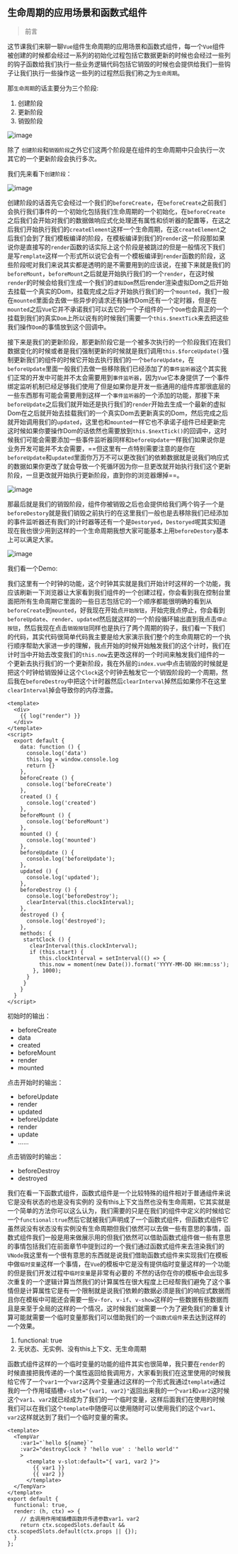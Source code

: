 ## 生命周期的应用场景和函数式组件

> 前言 

这节课我们来聊一聊`Vue`组件生命周期的应用场景和函数式组件，每一个`Vue`组件被创建的时候都会经过一系列的初始化过程包括它数据更新的时候也会经过一些列的钩子函数给我们执行一些业务逻辑代码包括它销毁的时候也会提供给我们一些钩子让我们执行一些操作这一些列的过程然后我们称之为`生命周期`。

那`生命周期`的话主要分为三个阶段:
1. 创建阶段
2. 更新阶段
3. 销毁阶段

![image](./1.jpg)

除了 `创建阶段`和`销毁阶段`之外它们这两个阶段是在组件的生命周期中只会执行一次其它的一个更新阶段会执行多次。


我们先来看下`创建阶段`：

![image](./2.jpg)

创建阶段的话首先它会经过一个我们的`beforeCreate`，在`beforeCreate`之前我们会执行我们事件的一个初始化包括我们生命周期的一个初始化，在`beforeCreate`之后我们会开始对我们的数据做响应式化处理还有属性和侦听器的配置等，在这之后我们开始执行我们的`createElement`这样一个生命周期，在这`createElement`之后我们会到了我们模板编译的阶段，在模板编译到我们的`render`这一阶段那如果说你是直接写的`render`函数的话实际上这个阶段是被跳过的但是一般情况下我们是写`remplate`这样一个形式所以说它会有一个模板编译到`render`函数的阶段，这些阶段呢对我们来说其实都是透明的是不需要用到的应该说，在接下来就是我们的`beforeMount`，`beforeMount`之后就是开始执行我们的一个`render`，在这时候`render`的时候会给我们生成一个我们的`虚拟Dom`然后render渲染虚拟Dom之后开始去挂载一个真实的Dom，挂载完成之后才开始执行我们的一个`mounted`，我们一般在`mounted`里面会去做一些异步的请求还有操作Dom还有一个定时器，但是在`mounted`之后`Vue`它并不承诺我们可以去它的一个子组件的一个`Dom`也会真正的一个挂载到我们的真实`Dom`上所以说有的时候我们需要一个`this.$nextTick`来去把这些我们操作`Dom`的事情放到这个回调中。


接下来是我们的更新阶段，那更新阶段它是一个被多次执行的一个阶段我们在我们数据变化的时候或者是我们强制更新的时候就是我们调用`this.$forceUpdate()`强制更新我们的组件的时候它开始去执行我们的一个`beforeUpdate`，在`beforeUpdate`里面一般我们去做一些移除我们已经添加了的`事件监听器`这个其实我们正常的开发中可能并不太会需要用到`事件监听器`，因为`Vue`它本身提供了一个事件绑定监听机制已经足够我们使用了但是如果你是开发一些通用的组件库那很底层的一些东西那有可能会需要用到这样一个`事件监听器`的一个添加的功能，那接下来`beforeUpdate`之后我们就开始还是执行我们的`render`开始去生成一个最新的虚拟Dom在之后就开始去挂载我们的一个真实Dom去更新真实的Dom，然后完成之后就开始调用我们的`updated`，这里也和`mounted`一样它也不承诺子组件已经更新完这时候如果你要操作Dom的话依然也需要放到`this.$nextTick()`的回调中，这时候我们可能会需要添加一些事件监听器同样和`beforeUpdate`一样我们如果说你是业务开发可能并不太会需要，==但这里有一点特别需要注意的是你在`beforeUpdate`和`updated`里面你万万不可以更改我们的依赖数据就是说我们响应式的数据如果你更改了就会导致一个死循环因为你一旦更改就开始执行我们这个更新阶段，一旦更改就开始执行更新阶段，直到你的浏览器爆掉==。

![image](./3.jpg)


那最后就是我们的销毁阶段，组件你被销毁之后也会提供给我们两个钩子一个是`beforeDestory`就是我们销毁之前执行的在这里我们一般也是去移除我们已经添加的事件监听器还有我们的计时器等还有一个是`Destoryed`，`Destoryed`呢其实知道现在我也很少用到这样的一个生命周期我想大家可能基本上用`beforeDestory`基本上可以满足大家。


![image](./4.jpg)

我们看一个Demo:

我们这里有一个时钟的功能，这个时钟其实就是我们开始计时这样的一个功能，我应该刷新一下浏览器让大家看到我们组件的一个创建过程，你会看到我在控制台里面把所有生命周期它里面的一些日志包括它的一个顺序都能很明确的看到从`beforeCreate`到`mounted`，好我现在开始点`开始按钮`，开始完我点停止，你会看到`beforeUpdate`、`render`、`updated`然后就这样的一个阶段循环输出直到我点击`停止按钮`，然后我现在点击`销毁按钮`同样也是执行了两个周期的钩子，我们看一下我们的代码，其实代码很简单代码我主要是给大家演示我们整个的生命周期它的一个执行顺序帮助大家进一步的理解，我点开始的时候开始触发我们的这个计时，我们在计时当中开始去改变我们的`this.now`去更改这样的一个时间来触发我们组件的一个更新去执行我们的一个更新阶段，我在外层的`index.vue`中点击销毁的时候就是把这个时钟给销毁掉让这个`Clock`这个时钟去触发它一个销毁阶段的一个周期，然后我在`beforeDestroy`中把这个计时器然后`clearInterval`掉然后如果你不在这里`clearInterval`掉会导致你的内存泄露。

```
<template>
  <div>
    {{ log("render") }}
  </div>
</template>
<script>
  export default {
    data: function () {
      console.log('data')
      this.log = window.console.log
      return {}
    },
    beforeCreate () {
      console.log('beforeCreate')
    },
    created () {
      console.log('created')
    },
    beforeMount () {
      console.log('beforeMount')
    },
    mounted () {
      console.log('mounted')
    },
    beforeUpdate () {
      console.log('beforeUpdate');
    },
    updated () {
      console.log('updated');
    },
    beforeDestroy () {
      console.log('beforeDestroy');
      clearInterval(this.clockInterval);
    },
    destroyed () {
      console.log('destroyed');
    },
    methods: {
     startClock () {
       clearInterval(this.clockInterval);
       if (this.start) {
          this.clockInterval = setInterval(() => {
          this.now = moment(new Date()).format('YYYY-MM-DD HH:mm:ss');
        }, 1000);
      }
     }
    }
  }
</script>
```
初始时的输出：

- beforeCreate
- data
- created
- beforeMount
- render
- mounted

点击开始时的输出：

- beforeUpdate
- render
- updated
- beforeUpdate
- render
- update
- ......

点击销毁时的输出：
- beforeDestroy
- destroyed



我们在看一下函数式组件，函数式组件是一个比较特殊的组件相对于普通组件来说它是没有状态的也是没有实例的
没有this上下文当然也没有生命周期，它其实就是一个简单的方法你可以这么认为，我们需要的只是在我们的组件中定义的时候给它一个`functional:true`然后它就被我们声明成了一个函数式组件，但函数式组件它虽然说没有状态没有实例没有生命周期但我们依然可以去做一些有意思的事情，函数式组件我们一般是用来做展示用的但我们依然可以借助函数式组件做一些有意思的事情包括我们在前面章节中提到过的一个我们通过函数式组件来去渲染我们的`VNode`我这里有一个很有意思的东西就是说我们借助函数式组件来实现我们在模板中做`临时变量`这样一个事情，在`Vue`的模板中它是没有提供临时变量这样的一个功能的但是我们开发过程中`临时变量`是非常有必要的
不然的话你在你的模板中会出现多次重复的一个逻辑计算当然我们的计算属性在很大程度上已经帮我们避免了这个事情但是计算属性它是有一个限制就是说我们依赖的数据必须是我们的响应式数据而且你在模板中可能还会需要一些`v-for`、`v-if`、`v-show`这样的一些数据有些数据而且是来至于全局的这样的一个情况，这时候我们就需要一个为了避免我们的重复计算可能就需要一个临时变量那我们可以借助我们的一个`函数式组件`来去达到这样的一个效果。

1. functional: true
2. 无状态、无实例、没有this上下文、无生命周期

函数式组件这样的一个临时变量的功能的组件其实也很简单，我只要在`render`的时候直接把我传递的一个属性返回给我调用方，大家看到我们在这里使用的时候我给它传了一个`var1`一个`var2`这两个变量通过这样的一个形式我通过`template`通过我的一个作用域插槽`v-slot="{var1, var2}"`返回出来我的一个`var1`和`var2`这时候这个`var1`、`var2`就已经成为了我们的一个临时变量，这样后面我们在使用的时候我们可以在我们这个`template`中随便可以使用随时可以使用我们的这个`var1`、`var2`这样就达到了我们一个临时变量的需求。


```
<template>
  <TempVar
    :var1="`hello ${name}`"
    :var2="destroyClock ? 'hello vue' : 'hello world'"
    >
      <template v-slot:default="{ var1, var2 }">
        {{ var1 }}
        {{ var2 }}
      </template>
  </TempVar>
</template>
export default {
  functional: true,
  render: (h, ctx) => {
    // 去调用作用域插槽函数并传递参数var1，var2
    return ctx.scopedSlots.default && ctx.scopedSlots.default(ctx.props || {});
  }
};
```




